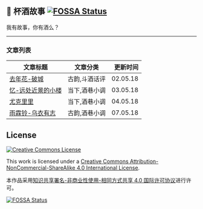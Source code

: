## 📙 杯酒故事 [![FOSSA Status](https://app.fossa.com/api/projects/git%2Bgithub.com%2FleCapsimRy%2Fblog.svg?type=shield)](https://app.fossa.com/projects/git%2Bgithub.com%2FleCapsimRy%2Fblog?ref=badge_shield)

我有故事，你有酒么？

***
### 文章列表

文章标题         |文章分类      |更新时间
---              |:--:         |---:
[去年花-破城](https://beijiu.ink/posts/%E5%8E%BB%E5%B9%B4%E8%8A%B1-%E7%A0%B4%E5%9F%8E.html)      |古韵,斗酒话评 |02.05.18
[忆-远处近景的小楼](https://beijiu.ink/posts/%E5%BF%86-%E8%BF%9C%E5%A4%84%E8%BF%91%E6%99%AF%E7%9A%84%E5%B0%8F%E6%A5%BC.html) |当下,酒巷小调 |03.05.18
[尤克里里](https://beijiu.ink/posts/%E5%B0%A4%E5%85%8B%E9%87%8C%E9%87%8C.html)         |当下,酒巷小调 |04.05.18
[雨霖铃-乌衣有志](https://beijiu.ink/posts/%E9%9B%A8%E9%9C%96%E9%93%83-%E4%B9%8C%E8%A1%A3%E6%9C%89%E5%BF%97.html)  |古韵,酒巷小调 |07.05.18

## License

<a rel="license" href="http://creativecommons.org/licenses/by-nc-sa/4.0/"><img alt="Creative Commons License" style="border-width:0" src="https://i.creativecommons.org/l/by-nc-sa/4.0/88x31.png" /></a>

This work is licensed under a <a rel="license" href="http://creativecommons.org/licenses/by-nc-sa/4.0/">Creative Commons Attribution-NonCommercial-ShareAlike 4.0 International License</a>.

本作品采用<a rel="license" href="http://creativecommons.org/licenses/by-nc-sa/4.0/">知识共享署名-非商业性使用-相同方式共享 4.0 国际许可协议</a>进行许可。

[![FOSSA Status](https://app.fossa.com/api/projects/git%2Bgithub.com%2FleCapsimRy%2Fblog.svg?type=large)](https://app.fossa.com/projects/git%2Bgithub.com%2FleCapsimRy%2Fblog?ref=badge_large)


